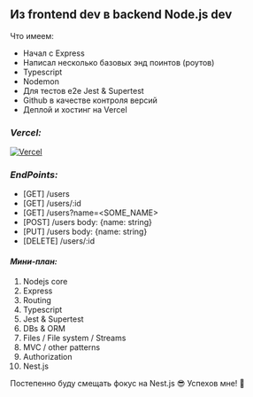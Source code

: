## Из frontend dev в backend Node.js dev

Что имеем:
- Начал с Express
- Написал несколько базовых энд поинтов (роутов)
- Typescript
- Nodemon
- Для тестов e2e Jest & Supertest
- Github в качестве контроля версий
- Деплой и хостинг на Vercel

### _Vercel:_
[![Vercel](https://upload.wikimedia.org/wikipedia/commons/thumb/5/5e/Vercel_logo_black.svg/320px-Vercel_logo_black.svg.png)](https://lrn-node.vercel.app/)

### _EndPoints:_
- [GET] /users
- [GET] /users/:id
- [GET] /users?name=<SOME_NAME>
- [POST] /users body: {name: string}
- [PUT] /users body: {name: string}
- [DELETE] /users/:id


#### _Мини-план:_
1. Nodejs core
2. Express
3. Routing
4. Typescript
5. Jest & Supertest
6. DBs & ORM
7. Files / File system / Streams
8. MVC / other patterns
9. Authorization
10. Nest.js


Постепенно буду смещать фокус на Nest.js 😎
Успехов мне! 🤞
